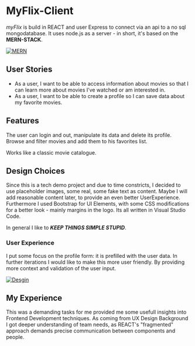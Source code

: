 # MyFlix-Client

*myFlix* is build in REACT and user Express to connect via an api to a no sql mongodatabase.
It uses node.js as a server - in short, it's based on the **MERN-STACK**.

[![MERN](https://skillicons.dev/icons?i=mongodb,express,react,nodejs)](https://skillicons.dev)

## User Stories

- As a user, I want to be able to access information about movies so that I can learn more
about movies I’ve watched or am interested in.
- As a user, I want to be able to create a profile so I can save data about my favorite movies.

## Features

The user can login and out, manipulate its data and delete its profile. Browse and filter movies and add them to his favorites list.

Works like a classic movie catalogue.

## Design Choices

Since this is a tech demo project and due to time constricts, I decided to use placeholder images, some real, some fake text as content. Maybe I will add reasonable content later, to provide an even better UserExperience. Furthermore I used Bootstrap for UI Elements, with some CSS modifications for a better look - mainly margins in the logo. Its all written in Visual Studio Code.

In general I like to ***KEEP THINGS SIMPLE STUPID***.

### User Experience

I put some focus on the profile form: it is prefilled with the user data. In further iterations I would like to make this more user friendly. By providing more context and validation of the user input.

[![Desgin](https://skillicons.dev/icons?i=html,scss,bootstrap,vscode)](https://skillicons.dev)

## My Experience

This was a demanding tasks for me provided me some usefull insights into Frontend Development techniques. As coming from UX Design Background I got deeper understanding of team needs, as REACT's "fragmented" approach demands precise communication between components and people.
